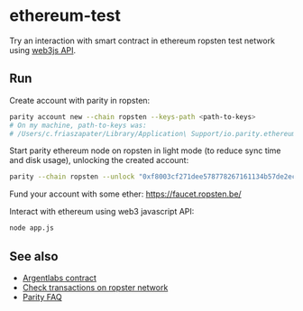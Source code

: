 # ethereum-test

Try an interaction with smart contract in ethereum ropsten test network using [web3js API](https://github.com/ethereum/web3.js/).

## Run

Create account with parity in ropsten:

```sh
parity account new --chain ropsten --keys-path <path-to-keys>
# On my machine, path-to-keys was:
# /Users/c.friaszapater/Library/Application\ Support/io.parity.ethereum/keys
```

Start parity ethereum node on ropsten in light mode (to reduce sync time and disk usage), unlocking the created account:

```sh
parity --chain ropsten --unlock "0xf8003cf271dee578778267161134b57de2ecb240" --password pwd.txt --bootnodes "enode://6332792c4a00e3e4ee0926ed89e0d27ef985424d97b6a45bf0f23e51f0dcb5e66b875777506458aea7af6f9e4ffb69f43f3778ee73c81ed9d34c51c4b16b0b0f@52.232.243.152:30303,enode://94c15d1b9e2fe7ce56e458b9a3b672ef11894ddedd0c6f247e0f1d3487f52b66208fb4aeb8179fce6e3a749ea93ed147c37976d67af557508d199d9594c35f09@192.81.208.223:30303" --light
```

Fund your account with some ether: <https://faucet.ropsten.be/>

Interact with ethereum using web3 javascript API:

```sh
node app.js
```

## See also

- [Argentlabs contract](https://github.com/argentlabs/application)
- [Check transactions on ropster network](https://ropsten.etherscan.io/)
- [Parity FAQ](https://wiki.parity.io/FAQ)